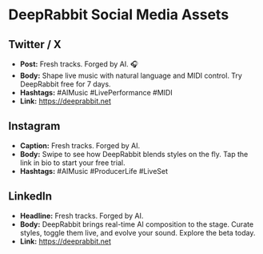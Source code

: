 # DeepRabbit Social Media Assets

## Twitter / X
- **Post:** Fresh tracks. Forged by AI. 🎧
- **Body:** Shape live music with natural language and MIDI control. Try DeepRabbit free for 7 days.
- **Hashtags:** #AIMusic #LivePerformance #MIDI
- **Link:** https://deeprabbit.net

## Instagram
- **Caption:** Fresh tracks. Forged by AI.
- **Body:** Swipe to see how DeepRabbit blends styles on the fly. Tap the link in bio to start your free trial.
- **Hashtags:** #AIMusic #ProducerLife #LiveSet

## LinkedIn
- **Headline:** Fresh tracks. Forged by AI.
- **Body:** DeepRabbit brings real-time AI composition to the stage. Curate styles, toggle them live, and evolve your sound. Explore the beta today.
- **Link:** https://deeprabbit.net

